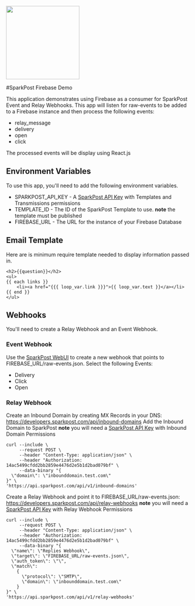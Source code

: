 <a href="https://www.sparkpost.com"><img src="https://www.sparkpost.com/sites/default/files/attachments/SparkPost_Logo_2-Color_Gray-Orange_RGB.svg" width="200px"/></a>

#SparkPost Firebase Demo

This application demonstrates using Firebase as a consumer for SparkPost Event and Relay Webhooks. This app will listen for raw-events to be added to a Firebase instance and then process the following events:
* relay_message
* delivery
* open
* click

The processed events will be display using React.js

## Environment Variables
To use this app, you'll need to add the following environment variables.
* SPARKPOST_API_KEY - A [SparkPost API Key][1] with Templates and Transmissions permissions
* TEMPLATE_ID - The ID of the SparkPost Template to use. **note** the template must be published
* FIREBASE_URL - The URL for the instance of your Firebase Database

## Email Template
Here are is minimum require template needed to display information passed in.
```
<h2>{{question}}</h2>
<ul>
{{ each links }}
    <li><a href="{{{ loop_var.link }}}">{{ loop_var.text }}</a></li>
{{ end }}
</ul>
```

## Webhooks
You'll need to create a Relay Webhook and an Event Webhook.
### Event Webhook
Use the [SparkPost WebUI](https://app.sparkpost.com/account/webhooks) to create a new webhook that points to FIREBASE_URL/raw-events.json.
Select the following Events:
* Delivery
* Click
* Open

### Relay Webhook
Create an Inbound Domain by creating MX Records in your DNS: https://developers.sparkpost.com/api/inbound-domains
Add the Inbound Domain to SparkPost **note** you will need a [SparkPost API Key][1] with Inbound Domain Permissions
```
curl --include \
     --request POST \
     --header "Content-Type: application/json" \
     --header "Authorization: 14ac5499cfdd2bb2859e4476d2e5b1d2bad079bf" \
     --data-binary "{
  \"domain\": \"inbounddomain.test.com\"
}" \
'https://api.sparkpost.com/api/v1/inbound-domains'
```

Create a Relay Webhook and point it to FIREBASE_URL/raw-events.json: https://developers.sparkpost.com/api/relay-webhooks
**note** you will need a [SparkPost API Key][1] with Relay Webhook Permissions
```
curl --include \
     --request POST \
     --header "Content-Type: application/json" \
     --header "Authorization: 14ac5499cfdd2bb2859e4476d2e5b1d2bad079bf" \
     --data-binary "{
  \"name\": \"Replies Webhook\",
  \"target\": \"FIREBASE_URL/raw-events.json\",
  \"auth_token\": \"\",
  \"match\":
    {
      \"protocol\": \"SMTP\",
      \"domain\": \"inbounddomain.test.com\"
    }
}" \
'https://api.sparkpost.com/api/v1/relay-webhooks'
```
[1]: https://app.sparkpost.com/account/credentials
